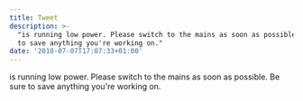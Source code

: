 ```yaml
---
title: Tweet
description: >-
  "is running low power. Please switch to the mains as soon as possible. Be sure
  to save anything you're working on."
date: '2010-07-07T17:07:33+01:00'
---
```

is running low power. Please switch to the mains as soon as possible. Be sure to save anything you're working on.
